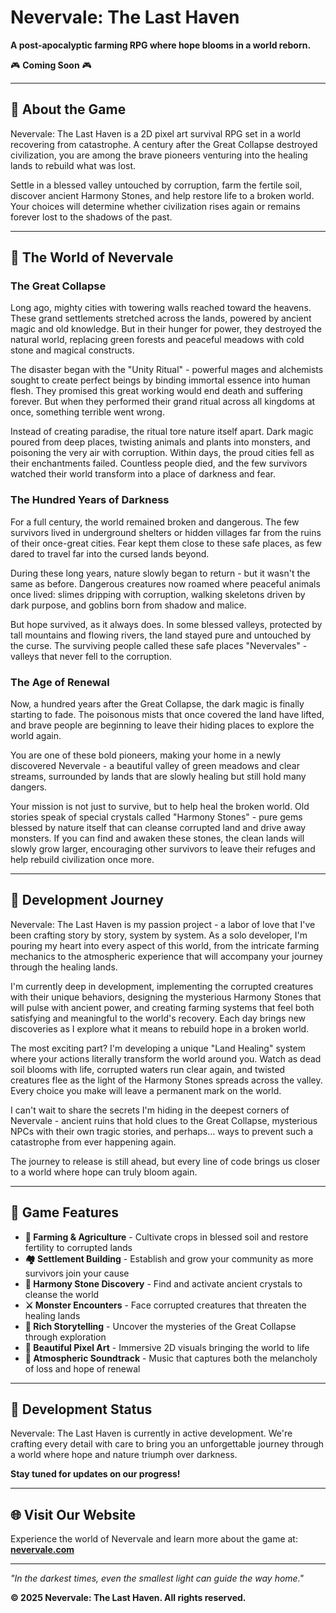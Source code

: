 # Nevervale: The Last Haven

**A post-apocalyptic farming RPG where hope blooms in a world reborn.**

🎮 **Coming Soon** 🎮

---

## 🌱 About the Game

Nevervale: The Last Haven is a 2D pixel art survival RPG set in a world recovering from catastrophe. A century after the Great Collapse destroyed civilization, you are among the brave pioneers venturing into the healing lands to rebuild what was lost.

Settle in a blessed valley untouched by corruption, farm the fertile soil, discover ancient Harmony Stones, and help restore life to a broken world. Your choices will determine whether civilization rises again or remains forever lost to the shadows of the past.

---

## 📖 The World of Nevervale

### The Great Collapse
Long ago, mighty cities with towering walls reached toward the heavens. These grand settlements stretched across the lands, powered by ancient magic and old knowledge. But in their hunger for power, they destroyed the natural world, replacing green forests and peaceful meadows with cold stone and magical constructs.

The disaster began with the "Unity Ritual" - powerful mages and alchemists sought to create perfect beings by binding immortal essence into human flesh. They promised this great working would end death and suffering forever. But when they performed their grand ritual across all kingdoms at once, something terrible went wrong.

Instead of creating paradise, the ritual tore nature itself apart. Dark magic poured from deep places, twisting animals and plants into monsters, and poisoning the very air with corruption. Within days, the proud cities fell as their enchantments failed. Countless people died, and the few survivors watched their world transform into a place of darkness and fear.

### The Hundred Years of Darkness
For a full century, the world remained broken and dangerous. The few survivors lived in underground shelters or hidden villages far from the ruins of their once-great cities. Fear kept them close to these safe places, as few dared to travel far into the cursed lands beyond.

During these long years, nature slowly began to return - but it wasn't the same as before. Dangerous creatures now roamed where peaceful animals once lived: slimes dripping with corruption, walking skeletons driven by dark purpose, and goblins born from shadow and malice.

But hope survived, as it always does. In some blessed valleys, protected by tall mountains and flowing rivers, the land stayed pure and untouched by the curse. The surviving people called these safe places "Nevervales" - valleys that never fell to the corruption.

### The Age of Renewal
Now, a hundred years after the Great Collapse, the dark magic is finally starting to fade. The poisonous mists that once covered the land have lifted, and brave people are beginning to leave their hiding places to explore the world again.

You are one of these bold pioneers, making your home in a newly discovered Nevervale - a beautiful valley of green meadows and clear streams, surrounded by lands that are slowly healing but still hold many dangers.

Your mission is not just to survive, but to help heal the broken world. Old stories speak of special crystals called "Harmony Stones" - pure gems blessed by nature itself that can cleanse corrupted land and drive away monsters. If you can find and awaken these stones, the clean lands will slowly grow larger, encouraging other survivors to leave their refuges and help rebuild civilization once more.

---

## 🔨 Development Journey

Nevervale: The Last Haven is my passion project - a labor of love that I've been crafting story by story, system by system. As a solo developer, I'm pouring my heart into every aspect of this world, from the intricate farming mechanics to the atmospheric experience that will accompany your journey through the healing lands.

I'm currently deep in development, implementing the corrupted creatures with their unique behaviors, designing the mysterious Harmony Stones that will pulse with ancient power, and creating farming systems that feel both satisfying and meaningful to the world's recovery. Each day brings new discoveries as I explore what it means to rebuild hope in a broken world.

The most exciting part? I'm developing a unique "Land Healing" system where your actions literally transform the world around you. Watch as dead soil blooms with life, corrupted waters run clear again, and twisted creatures flee as the light of the Harmony Stones spreads across the valley. Every choice you make will leave a permanent mark on the world.

I can't wait to share the secrets I'm hiding in the deepest corners of Nevervale - ancient ruins that hold clues to the Great Collapse, mysterious NPCs with their own tragic stories, and perhaps... ways to prevent such a catastrophe from ever happening again.

The journey to release is still ahead, but every line of code brings us closer to a world where hope can truly bloom again.

---

## 🎯 Game Features

- **🌾 Farming & Agriculture** - Cultivate crops in blessed soil and restore fertility to corrupted lands
- **🏘️ Settlement Building** - Establish and grow your community as more survivors join your cause
- **💎 Harmony Stone Discovery** - Find and activate ancient crystals to cleanse the world
- **⚔️ Monster Encounters** - Face corrupted creatures that threaten the healing lands
- **📜 Rich Storytelling** - Uncover the mysteries of the Great Collapse through exploration
- **🎨 Beautiful Pixel Art** - Immersive 2D visuals bringing the world to life
- **🎵 Atmospheric Soundtrack** - Music that captures both the melancholy of loss and hope of renewal

---

## 🚀 Development Status

Nevervale: The Last Haven is currently in active development. We're crafting every detail with care to bring you an unforgettable journey through a world where hope and nature triumph over darkness.

**Stay tuned for updates on our progress!**

---

## 🌐 Visit Our Website

Experience the world of Nevervale and learn more about the game at:
**[nevervale.com](https://nevervale.com)**

---

*"In the darkest times, even the smallest light can guide the way home."*

**© 2025 Nevervale: The Last Haven. All rights reserved.**
